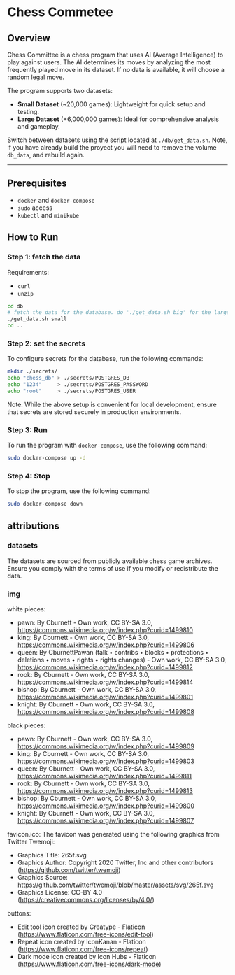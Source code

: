 # Chess Commetee
## Overview

Chess Committee is a chess program that uses AI (Average Intelligence) to play
against users. The AI determines its moves by analyzing the most frequently
played move in its dataset. If no data is available, it will choose a random
legal move.

The program supports two datasets:
- **Small Dataset** (~20,000 games): Lightweight for quick setup and testing.
- **Large Dataset** (+6,000,000 games): Ideal for comprehensive analysis and
gameplay.

Switch between datasets using the script located at `./db/get_data.sh`. Note,
if you have already build the proyect you will need to remove the volume 
`db_data`, and rebuild again.

---

## Prerequisites

- `docker` and `docker-compose`
- `sudo` access
- `kubectl` and `minikube`

## How to Run
### Step 1: fetch the data
Requirements:
- `curl`
- `unzip`

```bash
cd db
# fetch the data for the database. do './get_data.sh big' for the large dataset
./get_data.sh small
cd ..
```

### Step 2: set the secrets
To configure secrets for the database, run the following commands:
```bash
mkdir ./secrets/
echo "chess_db" > ./secrets/POSTGRES_DB
echo "1234"     > ./secrets/POSTGRES_PASSWORD
echo "root"     > ./secrets/POSTGRES_USER
```
Note: While the above setup is convenient for local development, ensure that
secrets are stored securely in production environments.

### Step 3: Run
To run the program with `docker-compose`, use the following command:
```bash
sudo docker-compose up -d
```

### Step 4: Stop
To stop the program, use the following command:
```bash
sudo docker-compose down
```

## attributions
### datasets
The datasets are sourced from publicly available chess game archives. Ensure
you comply with the terms of use if you modify or redistribute the data.

### img
white pieces:
- pawn:   By Cburnett - Own work, CC BY-SA 3.0, https://commons.wikimedia.org/w/index.php?curid=1499810
- king:   By Cburnett - Own work, CC BY-SA 3.0, https://commons.wikimedia.org/w/index.php?curid=1499806
- queen:  By CburnettPawan (talk • contribs • blocks • protections • deletions • moves • rights • rights changes) - Own work, CC BY-SA 3.0, https://commons.wikimedia.org/w/index.php?curid=1499812
- rook:   By Cburnett - Own work, CC BY-SA 3.0, https://commons.wikimedia.org/w/index.php?curid=1499814
- bishop: By Cburnett - Own work, CC BY-SA 3.0, https://commons.wikimedia.org/w/index.php?curid=1499801
- knight: By Cburnett - Own work, CC BY-SA 3.0, https://commons.wikimedia.org/w/index.php?curid=1499808

black pieces:
- pawn:   By Cburnett - Own work, CC BY-SA 3.0, https://commons.wikimedia.org/w/index.php?curid=1499809
- king:   By Cburnett - Own work, CC BY-SA 3.0, https://commons.wikimedia.org/w/index.php?curid=1499803
- queen:  By Cburnett - Own work, CC BY-SA 3.0, https://commons.wikimedia.org/w/index.php?curid=1499811
- rook:   By Cburnett - Own work, CC BY-SA 3.0, https://commons.wikimedia.org/w/index.php?curid=1499813
- bishop: By Cburnett - Own work, CC BY-SA 3.0, https://commons.wikimedia.org/w/index.php?curid=1499800
- knight: By Cburnett - Own work, CC BY-SA 3.0, https://commons.wikimedia.org/w/index.php?curid=1499807

favicon.ico:
The favicon was generated using the following graphics from Twitter Twemoji:

- Graphics Title: 265f.svg
- Graphics Author: Copyright 2020 Twitter, Inc and other contributors (https://github.com/twitter/twemoji)
- Graphics Source: https://github.com/twitter/twemoji/blob/master/assets/svg/265f.svg
- Graphics License: CC-BY 4.0 (https://creativecommons.org/licenses/by/4.0/)

buttons:
- Edit tool icon created by Creatype - Flaticon (https://www.flaticon.com/free-icons/edit-tool)
- Repeat icon created by IconKanan - Flaticon (https://www.flaticon.com/free-icons/repeat)
- Dark mode icon created by Icon Hubs - Flaticon (https://www.flaticon.com/free-icons/dark-mode)

